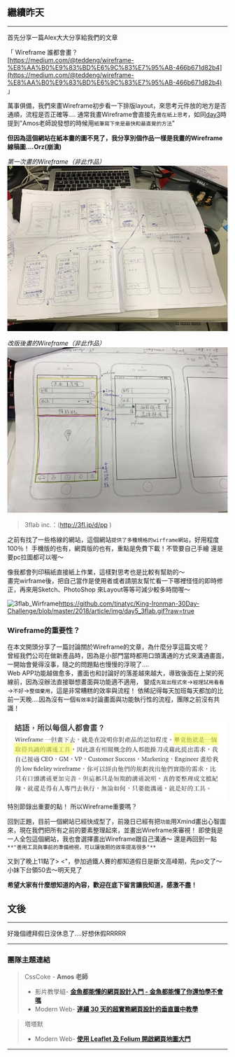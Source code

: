 ## 繼續昨天
---

首先分享一篇Alex大大分享給我們的文章   

「 Wireframe 誰都會畫？   
[https://medium.com/@teddeng/wireframe-%E8%AA%B0%E9%83%BD%E6%9C%83%E7%95%AB-466b671d82b4](https://medium.com/@teddeng/wireframe-%E8%AA%B0%E9%83%BD%E6%9C%83%E7%95%AB-466b671d82b4) 」

萬事俱備，我們來畫Wireframe初步看一下排版layout，來思考元件放的地方是否通順，流程是否正確等....
通常我畫Wireframe會直接先`畫在紙上思考`，如同[day3](https://ithelp.ithome.com.tw/articles/10202728 )時提到"Amos老師說發想的時候用`紙筆寫下來是最快和最直覺的方法`"   

**但因為這個網站在紙本畫的圖不見了，我分享別個作品一樣是我畫的Wireframe線稿圖....Orz(崩潰)**

_第一次畫的Wireframe（非此作品）_
![第一次畫的Wireframe](https://github.com/tinatyc/King-Ironman-30Day-Challenge/blob/master/2018/article/img/day5_wirefream.jpg?raw=true)

_改版後畫的Wireframe（非此作品）_
![改版後畫的Wireframe](https://github.com/tinatyc/King-Ironman-30Day-Challenge/blob/master/2018/article/img/day5_Wireframe2.jpg?raw=true)

> 3flab inc.：(http://3fl.jp/d/pp )   

之前有找了一些格線的網站，這個網站`提供了多種規格的wirframe網站`，好用程度100％！
手機版的也有，網頁版的也有，重點是免費下載！不管要自己手繪 還是要pc拉圖都可以喔～

像我都會列印稿紙直接紙上作業，這樣對思考也是比較有幫助的～   
畫完wirframe後，把自己當作是使用者或者請朋友幫忙看一下哪裡怪怪的即時修正，再來用Sketch、PhotoShop 來Layout等等可減少較多時間喔～

![3flab_Wirframe]()https://github.com/tinatyc/King-Ironman-30Day-Challenge/blob/master/2018/article/img/day5_3flab.gif?raw=true

### Wireframe的重要性？

在本文開頭分享了一篇討論關於Wireframe的文章，為什麼分享這篇文呢？   
曾經我們公司在做新產品時，因為是小部門當時都用口頭溝通的方式來溝通畫面，一開始會覺得沒事，隨之的問題點也慢慢的浮現了....    
Web APP功能越做愈多，畫面也和討論好的落差越來越大，導致後面在上架的死線前，因為沒辦法直接聯想畫面與功能適不適用，
變成`先寫出程式來`→`經理試用看看`→`不好`→`整個棄用`，這是非常糟糕的效率與流程！
依稀記得每天加班每天都加的比前一天晚....因為沒有一個`有效率`討論畫面與功能執行性的流程，團隊之前沒有共識！

![文章節錄](https://github.com/tinatyc/King-Ironman-30Day-Challenge/blob/master/2018/article/img/day5_%E6%96%87%E7%AB%A0%E7%AF%80%E9%8C%84.png?raw=true)
特別節錄出重要的點！
所以Wireframe重要嗎？

回到正題，目前一個網站已經快成型了，前幾日已經有把`功能`用Xmind畫出心智圖來，現在我們把所有之前的要素整理起來，並畫出Wireframe來審視！
即使我是一人全包這個網站，我也會選擇畫出Wireframe跟自己溝通～
還是再回到一點` **"善用工具與事前的準備檢視，可以讓後期的效率提高很多"** `

又到了晚上11點了> <"，參加過鐵人賽的都知道假日是斷文高峰期，先po文了～
小妹下台領50去～明天見了

**希望大家有什麼想知道的內容，歡迎在底下留言讓我知道，感激不盡！**

## 文後

---

好幾個禮拜假日沒休息了....好想休假RRRRR

---

### 團隊主題連結

> CssCoke - **Amos 老師**
>
> - 影片教學組- **[金魚都能懂的網頁設計入門 - 金魚都能懂了你還怕學不會嗎](https://ithelp.ithome.com.tw/users/20112550/ironman/2072)**
> - Modern Web- **[連續 30 天的超實務網頁設計的垂直置中教學](https://ithelp.ithome.com.tw/users/20112550/ironman/2092)**

> 塔塔默
>
> - Modern Web- **[使用 Leaflet 及 Folium 開啟網頁地圖大門](https://ithelp.ithome.com.tw/users/20112552/ironman/2074)**

---
